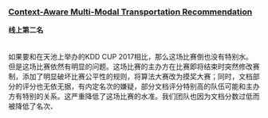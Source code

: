 ### [Context-Aware Multi-Modal Transportation Recommendation](https://dianshi.bce.baidu.com/competition/29/rule)
**线上第二名**<br/>
<br/><br/>
如果要和在天池上举办的KDD CUP 2017相比，那么这场比赛倒也没有特别水。但是这场比赛依然有明显的问题。这场比赛的主办方在比赛即将结束时突然修改赛制，添加了明显破坏比赛公平性的规则，将算法大赛改为摸奖大赛；同时，文档部分的评分也无依无据，有内定名次的嫌疑，部分文档评分特别高的队伍可能和主办方有特别的关系。这严重降低了这场比赛的水准。我们团队也因为文档分数过低而被降低了名次、
